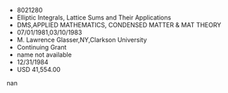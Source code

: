 
* 8021280
* Elliptic Integrals, Lattice Sums and Their Applications
* DMS,APPLIED MATHEMATICS, CONDENSED MATTER & MAT THEORY
* 07/01/1981,03/10/1983
* M. Lawrence Glasser,NY,Clarkson University
* Continuing Grant
*   name not available
* 12/31/1984
* USD 41,554.00

nan
